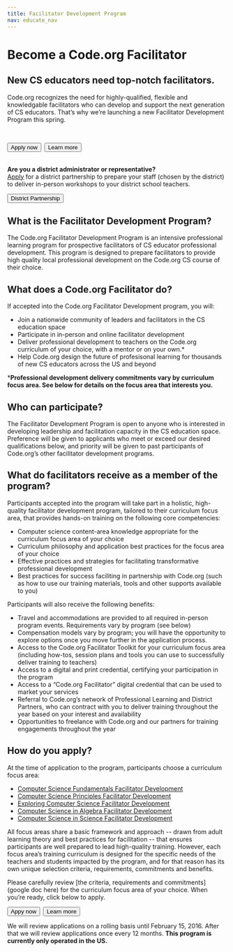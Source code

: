 ```yaml
---
title: Facilitator Development Program
nav: educate_nav
---
```


# Become a Code.org Facilitator

## New CS educators need top-notch facilitators.

Code.org recognizes the need for highly-qualified, flexible and knowledgable facilitators who can develop and support the next generation of CS educators. That’s why we’re launching a new Facilitator Development Program this spring.
  
<br />

[<button>Apply now</button>](http://goo.gl/forms/Gi2DDy8aRw)&nbsp;&nbsp;[<button>Learn more</button>](https://docs.google.com/document/d/1_SA7QWZYNHWdDeCWCV4nlj4artpG-Ck50UqMpQrQqqc/edit?usp=sharing)
<br />
<br />

**Are you a district administrator or representative?**  
[Apply](/educate/districts) for a district partnership to prepare your staff (chosen by the district) to deliver in-person workshops to your district school teachers.

[<button>District Partnership</button>](/educate/districts)


## What is the Facilitator Development Program?

The Code.org Facilitator Development Program is an intensive professional learning program for prospective facilitators of CS educator professional development. This program is designed to prepare facilitators to provide high quality local professional development on the Code.org CS course of their choice. 

## What does a Code.org Facilitator do?
If accepted into the Code.org Facilitator Development program, you will:

- Join a nationwide community of leaders and facilitators in the CS education space
- Participate in in-person and online facilitator development
- Deliver professional development to teachers on the Code.org curriculum of your choice, with a mentor or on your own.* 
- Help Code.org design the future of profesisonal learning for thousands of new CS educators across the US and beyond

***Professional development delivery commitments vary by curriculum focus area. See below for details on the focus area that interests you.**

## Who can participate?

The Facilitator Development Program is open to anyone who is interested in developing leadership and facilitation capacity in the CS education space. Preference will be given to applicants who meet or exceed our desired qualifications below, and priority will be given to past participants of Code.org’s other facilitator development programs.


## What do facilitators receive as a member of the program?

Participants accepted into the program will take part in a holistic, high-quality facilitator development program, tailored to their curriculum focus area, that provides hands-on training on the following core competencies:

- Computer science content-area knowledge appropriate for the curriculum focus area of your choice
- Curriculum philosophy and application best practices for the focus area of your choice
- Effective practices and strategies for facilitating transformative professional development
- Best practices for success faciliting in partnership with Code.org (such as how to use our training materials, tools and other supports available to you)

Participants will also receive the following benefits:

- Travel and accommodations are provided to all required in-person program events. Requirements vary by program (see below)
- Compensation models vary by program; you will have the opportunity to explore options once you move further in the application process.
- Access to the Code.org Facilitator Toolkit for your curriculum focus area (including how-tos, session plans and tools you can use to successfully deliver training to teachers)
- Access to a digital and print credential, certifying your participation in the program
- Access to a “Code.org Facilitator” digital credential that can be used to market your services
- Referral to Code.org’s network of Professional Learning and District Partners, who can contract with you to deliver training throughout the year based on your interest and availability
- Opportunities to freelance with Code.org and our partners for training engagements throughout the year


## How do you apply?
At the time of application to the program, participants choose a curriculum focus area:

- [Computer Science Fundamentals Facilitator Development](/educate/k5-affiliates)
- [Computer Science Principles Facilitator Development](https://docs.google.com/document/d/1_SA7QWZYNHWdDeCWCV4nlj4artpG-Ck50UqMpQrQqqc/edit?usp=sharing)
- [Exploring Computer Science Facilitator Development](https://docs.google.com/document/d/1_SA7QWZYNHWdDeCWCV4nlj4artpG-Ck50UqMpQrQqqc/edit?usp=sharing)
- [Computer Science in Algebra Facilitator Development](https://docs.google.com/document/d/1_SA7QWZYNHWdDeCWCV4nlj4artpG-Ck50UqMpQrQqqc/edit?usp=sharing)
- [Computer Science in Science Facilitator Development](https://docs.google.com/document/d/1_SA7QWZYNHWdDeCWCV4nlj4artpG-Ck50UqMpQrQqqc/edit?usp=sharing)

All focus areas share a basic framework and approach -- drawn from adult learning theory and best practices for facilitation -- that ensures participants are well prepared to lead high-quality training. However, each focus area’s training curriculum is designed for the specific needs of the teachers and students impacted by the program, and for that reason has its own unique selection criteria, requirements, commitments and benefits. 

Please carefully review [the criteria, requirements and commitments](google doc here) for the curriculum focus area of your choice. When you’re ready, click below to apply. 

[<button>Appy now</button>](http://goo.gl/forms/Gi2DDy8aRw)&nbsp;&nbsp;[<button>Learn more</button>](https://docs.google.com/document/d/1_SA7QWZYNHWdDeCWCV4nlj4artpG-Ck50UqMpQrQqqc/edit?usp=sharing)

We will review applications on a rolling basis until February 15, 2016. After that we will review applications once every 12 months. **This program is currently only operated in the US.**

